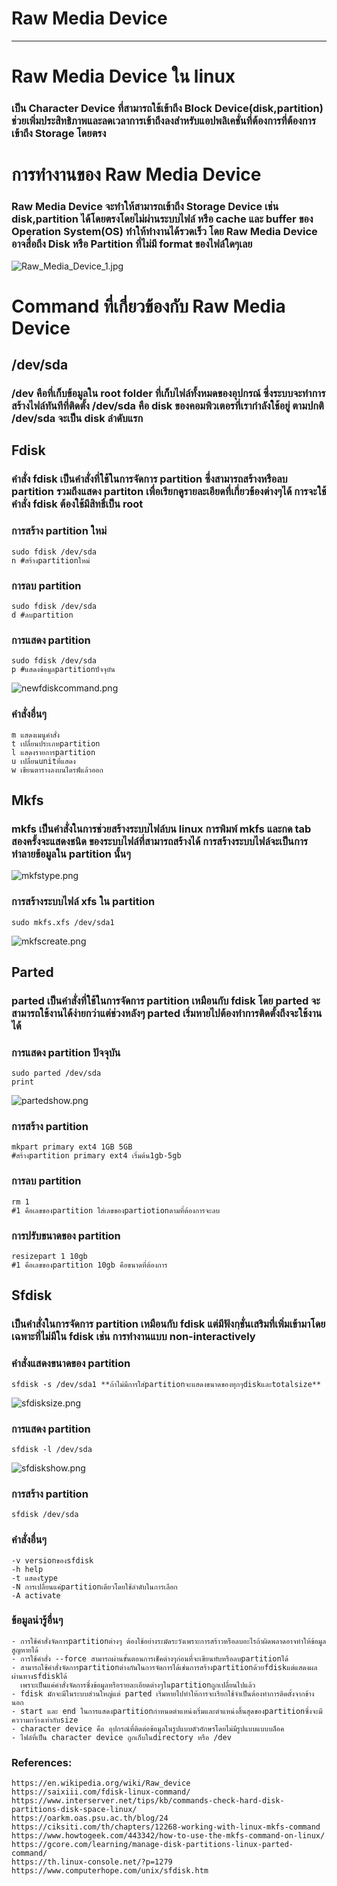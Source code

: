 Raw Media Device
===
---
# Raw Media Device ใน linux
### เป็น Character Device ที่สามารถใช้เข้าถึง Block Device(disk,partition) ช่วยเพิ่มประสิทธิภาพและลดเวลาการเข้าถึงลงสำหรับแอปพลิเคชั่นที่ต้องการที่ต้องการเข้าถึง Storage โดยตรง

# การทำงานของ Raw Media Device 
### Raw Media Device จะทำให้สามารถเข้าถึง Storage Device เช่น disk,partition ได้โดยตรงโดยไม่ผ่านระบบไฟล์ หรือ cache และ buffer ของ Operation System(OS) ทำให้ทำงานได้รวดเร็ว โดย Raw Media Device อาจสื่อถึง Disk หรือ Partition ที่ไม่มี format ของไฟล์ใดๆเลย

![Raw_Media_Device_1.jpg](../assets/img/Raw_Media_Device_1.jpg)


# Command ที่เกี่ยวข้องกับ Raw Media Device
## /dev/sda
### /dev คือที่เก็บข้อมูลใน root folder ที่เก็บไฟล์ทั้งหมดของอุปกรณ์ ซึ่งระบบจะทำการสร้างไฟล์ทันทีที่ติดตั้ง /dev/sda คือ disk ของคอมพิวเตอรที่เรากำลังใช้อยู่ ตามปกติ /dev/sda จะเป็น disk ลำดับแรก
## Fdisk
### คำสั่ง fdisk เป็นคำสั่งที่ใช้ในการจัดการ partition ซึ่งสามารถสร้างหรือลบ partition รวมถึงแสดง partiton เพื่อเรียกดูรายละเอียดที่เกี่ยวข้องต่างๆได้ การจะใช้คำสั่ง fdisk ต้องใช้มีสิทธิ์เป็น root
### การสร้าง partition ใหม่
    sudo fdisk /dev/sda 
    n #สร้างpartitionใหม่
### การลบ partition
    sudo fdisk /dev/sda 
    d #ลบpartition
### การแสดง partition
    sudo fdisk /dev/sda 
    p #แสดงข้อมูลpartitionปัจจุบัน
![newfdiskcommand.png](../assets/img/newfdiskcommand.png)
### คำสั่งอื่นๆ
    m แสดงเมนูคำสั่ง
    t เปลื่ยนประเภทpartition
    l แสดงรายการpartition
    u เปลื่ยนunitที่แสดง
    w เขียนตารางลงบนไดรฟ์แล้วออก
## Mkfs
### mkfs เป็นคำสั่งในการช่วยสร้างระบบไฟล์บน linux การพิมพ์ mkfs และกด tab สองครั้งจะแสดงชนิด ของระบบไฟล์ที่สามารถสร้างได้ การสร้างระบบไฟล์จะเป็นการทำลายข้อมูลใน partition นั้นๆ
![mkfstype.png](../assets/img/mkfstype.png)
### การสร้างระบบไฟล์ xfs ใน partition
    sudo mkfs.xfs /dev/sda1
![mkfscreate.png](../assets/img/mkfscreate.png)
## Parted
### parted เป็นคำสั่งที่ใช้ในการจัดการ partition เหมือนกับ fdisk โดย parted จะสามารถใช้งานได้ง่ายกว่าแต่ช่วงหลังๆ parted เริ่มหายไปต้องทำการติดตั้งถึงจะใช้งานได้  
### การแสดง partition ปัจจุบัน
    sudo parted /dev/sda
    print
![partedshow.png](../assets/img/partedshow.png)
### การสร้าง partition
    mkpart primary ext4 1GB 5GB 
    #สร้างpartition primary ext4 เริ่มต้น1gb-5gb
### การลบ partition
    rm 1
    #1 คือเลขของpartition ใส่เลขของpartiotionตามที่ต้องการจะลบ
### การปรับขนาดของ partition
    resizepart 1 10gb
    #1 คือเลขของpartition 10gb คือขนาดที่ต้องการ
## Sfdisk
### เป็นคำสั่งในการจัดการ partition เหมือนกับ fdisk แต่มีฟังกฺชั่นเสริมที่เพิ่มเข้ามาโดยเฉพาะที่ไม่มีใน fdisk เช่น การทำงานแบบ non-interactively
### คำสั่งแสดงขนาดของ partition
    sfdisk -s /dev/sda1 **ถ้าไม่มีการใส่partitionจะแสดงขนาดของทุกๆdiskและtotalsize**
![sfdisksize.png](../assets/img/sfdisksize.png)
### การแสดง partition
    sfdisk -l /dev/sda
![sfdiskshow.png](../assets/img/sfdiskshow.png)
### การสร้าง partition
    sfdisk /dev/sda
### คำสั่งอื่นๆ
    -v versionของsfdisk
    -h help
    -t แสดงtype
    -N การเปลื่ยนแค่partitionเดียวโดยใช้ลำดับในการเลือก
    -A activate
### ข้อมูลน่ารู้อื่นๆ
    - การใช้คำสั่งจัดการpartitionต่างๆ ต้องใช้อย่างระมัดระวังเพราะการสร้าวหรือลบอะไรถ้าผิดพลาดอาจทำให้ข้อมูลสูญหายได้
    - การใช้คำสั่ง --force สามารถผ่านขั้นตอนการเช็คต่างๆก่อนที่จะเขียนทับหรือลบpartitionได้
    - สามารถใช้คำสั่งจัดการpartitionต่างกันในการจัดการได้เช่นการสร้างpartitionด้วยfdiskแต่แสดงผลผ่านทางsfdiskได้
      เพราะเป็นแค่คำสั่งจัดการซึ่งข้อมูลหรือรายละเอียดต่างๆในpartitionถูกเปลื่ยนไปแล้ว
    - fdisk มักจะมีในระบบส่วนใหญ่แต่ parted เริ่มหายไปทำให้การจะเรียกใช้จำเป็นต้องทำการติดตั้งจากข้างนอก
    - start และ end ในการแสดงpartitionกำหนดตำแหน่งเริ่มและตำแหน่งสิ้นสุดของpartitionซึ่งจะมีคววามกว้างเท่ากับsize
    - character device คือ อุปกรณ์ที่ติดต่อข้อมูลในรูปแบบตัวอักษรโดยไม่มีรูปแบบแบบบล็อค
    - ไฟล์ที่เป็น character device ถูกเก็บในdirectory หรือ /dev
### References:
    https://en.wikipedia.org/wiki/Raw_device
    https://saixiii.com/fdisk-linux-command/
    https://www.interserver.net/tips/kb/commands-check-hard-disk-partitions-disk-space-linux/
    https://oarkm.oas.psu.ac.th/blog/24
    https://ciksiti.com/th/chapters/12268-working-with-linux-mkfs-command
    https://www.howtogeek.com/443342/how-to-use-the-mkfs-command-on-linux/
    https://gcore.com/learning/manage-disk-partitions-linux-parted-command/
    https://th.linux-console.net/?p=1279
    https://www.computerhope.com/unix/sfdisk.htm
